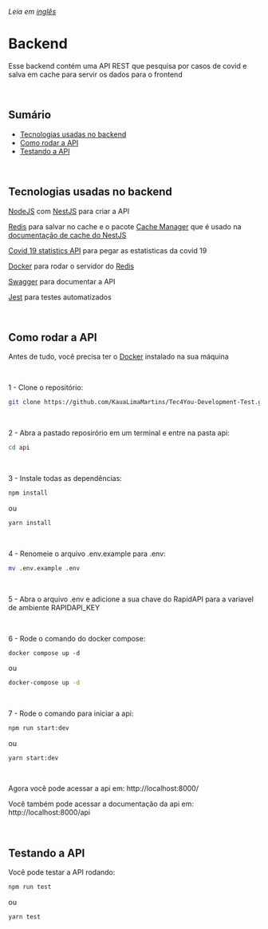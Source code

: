 *Leia em [inglês](https://github.com/KauaLimaMartins/Tec4You-Development-Test/blob/master/api/README.md)*

# Backend

Esse backend contém uma API REST que pesquisa por casos de covid e salva em cache para servir os dados para o frontend

<br />

## Sumário

- [Tecnologias usadas no backend](#tecnologias-usadas-no-backend)
- [Como rodar a API](#como-rodar-a-api)
- [Testando a API](#testando-a-api)

<br />

## Tecnologias usadas no backend

[NodeJS](https://nodejs.org/) com [NestJS](https://docs.nestjs.com/) para criar a API

[Redis](https://redis.io/) para salvar no cache e o pacote [Cache Manager](https://www.npmjs.com/package/cache-manager) que é usado na [documentação de cache do NestJS](https://docs.nestjs.com/techniques/caching)

[Covid 19 statistics API](https://rapidapi.com/axisbits-axisbits-default/api/covid-19-statistics/) para pegar as estatisticas da covid 19

[Docker](https://www.docker.com/) para rodar o servidor do [Redis](https://redis.io/)

[Swagger](https://swagger.io/) para documentar a API

[Jest](https://jestjs.io/pt-BR/) para testes automatizados

<br />

## Como rodar a API

Antes de tudo, você precisa ter o [Docker](https://www.docker.com/) instalado na sua máquina

<br />

1 - Clone o repositório:
```bash
git clone https://github.com/KauaLimaMartins/Tec4You-Development-Test.git
```

<br />

2 - Abra a pastado reposirório em um terminal e entre na pasta api:
```bash
cd api
```

<br />

3 - Instale todas as dependências:
```bash
npm install
```
ou
```bash
yarn install
```

<br />

4 - Renomeie o arquivo .env.example para .env:
```bash
mv .env.example .env
```

<br />

5 - Abra o arquivo .env e adicione a sua chave do RapidAPI para a variavel de ambiente RAPIDAPI_KEY

<br />

6 - Rode o comando do docker compose:
```bashapi
docker compose up -d
```
ou
```bash
docker-compose up -d
```

<br />

7 - Rode o comando para iniciar a api:
```bash
npm run start:dev
```
ou
```bash
yarn start:dev
```

<br />

Agora você pode acessar a api em: http://localhost:8000/

Você também pode acessar a documentação da api em: http://localhost:8000/api

<br />

## Testando a API

Você pode testar a API rodando:
```bash
npm run test
```
ou
```bash
yarn test
```